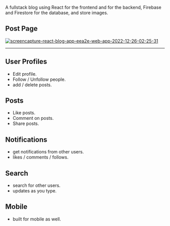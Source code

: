 A fullstack blog using React for the frontend and for the backend, Firebase and Firestore for the database, and store images.


## Post Page

<a href="https://ibb.co/qD62dnd"><img src="https://i.ibb.co/QJ0xfcf/screencapture-react-blog-app-eea2e-web-app-2022-12-26-02-25-31.jpg" alt="screencapture-react-blog-app-eea2e-web-app-2022-12-26-02-25-31" border="0" /></a>

---

## User Profiles

- Edit profile.
- Follow / Unfollow people.
- add / delete posts.

## Posts

- Like posts.
- Comment on posts.
- Share posts.

## Notifications

- get notifications from other users.
- likes / comments / follows.

## Search

- search for other users.
- updates as you type.


## Mobile

- built for mobile as well.
